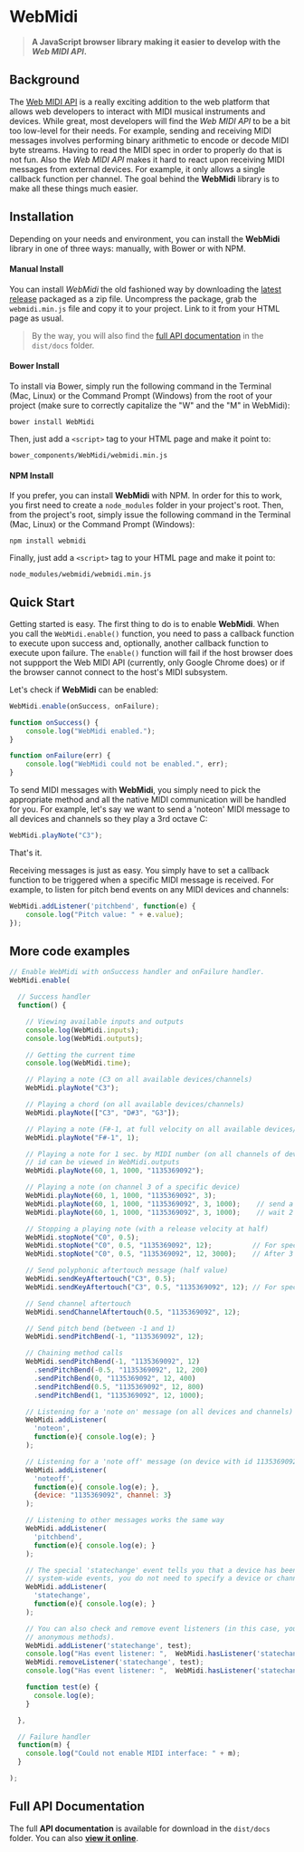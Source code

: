 # WebMidi
>**A JavaScript browser library making it easier to develop with the *Web MIDI API*.**

## Background

The [Web MIDI API](https://webaudio.github.io/web-midi-api/) is a really exciting addition
to the web platform that allows web developers to interact with MIDI musical instruments 
and devices. While great, most developers will find the *Web MIDI API* to be a bit too 
low-level for their needs. For example, sending and receiving MIDI messages involves 
performing binary arithmetic to encode or decode MIDI byte streams. Having to read the 
MIDI spec in order to properly do that is not fun. Also the *Web MIDI API* makes it hard 
to react upon receiving MIDI messages from external devices. For example, it only allows a 
single callback function per channel. The goal behind the **WebMidi** library is to make
all these things much easier.

## Installation

Depending on your needs and environment, you can install the **WebMidi** library in one of 
three ways: manually, with Bower or with NPM.

#### Manual Install

You can install *WebMidi* the old fashioned way by downloading the
[latest release](https://github.com/cotejp/webmidi/releases) packaged as a zip file.
Uncompress the package, grab the `webmidi.min.js` file and copy it to your project. Link 
to it from your HTML page as usual. 

>By the way, you will also find the 
[full API documentation](http://cotejp.github.io/webmidi/classes/WebMidi.html) in the 
`dist/docs` folder.

#### Bower Install

To install via Bower, simply run the following command in the Terminal (Mac, Linux) or the 
Command Prompt (Windows) from the root of your project (make sure to correctly capitalize 
the "W" and the "M" in WebMidi):

    bower install WebMidi

Then, just add a `<script>` tag to your HTML page and make it point to:

    bower_components/WebMidi/webmidi.min.js

#### NPM Install

If you prefer, you can install **WebMidi** with NPM. In order for this to work, you first
need to create a `node_modules` folder in your project's root. Then, from the project's
root, simply issue the following command in the Terminal (Mac, Linux) or the Command 
Prompt (Windows):

    npm install webmidi
    
Finally, just add a `<script>` tag to your HTML page and make it point to:

    node_modules/webmidi/webmidi.min.js

## Quick Start

Getting started is easy. The first thing to do is to enable **WebMidi**. When you call the
`WebMidi.enable()` function, you need to pass a callback function to execute upon success
and, optionally, another callback function to execute upon failure. The `enable()` 
function will fail if the host browser does not suppport the Web MIDI API (currently, only 
Google Chrome does) or if the browser cannot connect to the host's MIDI subsystem.

Let's check if **WebMidi** can be enabled: 

```javascript
WebMidi.enable(onSuccess, onFailure);

function onSuccess() {
    console.log("WebMidi enabled.");
}

function onFailure(err) {
    console.log("WebMidi could not be enabled.", err);
}
```

To send MIDI messages with **WebMidi**, you simply need to pick the appropriate method and all
the native MIDI communication will be handled for you. For example, let's say we want to
send a 'noteon' MIDI message to all devices and channels so they play a 3rd octave C:

```javascript
WebMidi.playNote("C3");
```

That's it.

Receiving messages is just as easy. You simply have to set a callback function to be
triggered when a specific MIDI message is received. For example, to listen for pitch bend
events on any MIDI devices and channels:

```javascript
WebMidi.addListener('pitchbend', function(e) {
    console.log("Pitch value: " + e.value);
});
```

## More code examples

```javascript
// Enable WebMidi with onSuccess handler and onFailure handler.
WebMidi.enable(

  // Success handler
  function() {

    // Viewing available inputs and outputs
    console.log(WebMidi.inputs);
    console.log(WebMidi.outputs);

    // Getting the current time
    console.log(WebMidi.time);

    // Playing a note (C3 on all available devices/channels)
    WebMidi.playNote("C3");

    // Playing a chord (on all available devices/channels)
    WebMidi.playNote(["C3", "D#3", "G3"]);

    // Playing a note (F#-1, at full velocity on all available devices/channels)
    WebMidi.playNote("F#-1", 1);

    // Playing a note for 1 sec. by MIDI number (on all channels of device with id 1135369092). The
    // id can be viewed in WebMidi.outputs
    WebMidi.playNote(60, 1, 1000, "1135369092");

    // Playing a note (on channel 3 of a specific device)
    WebMidi.playNote(60, 1, 1000, "1135369092", 3);
    WebMidi.playNote(60, 1, 1000, "1135369092", 3, 1000);    // send a noteoff after 1 sec.
    WebMidi.playNote(60, 1, 1000, "1135369092", 3, 1000);    // wait 2 sec. before playing

    // Stopping a playing note (with a release velocity at half)
    WebMidi.stopNote("C0", 0.5);
    WebMidi.stopNote("C0", 0.5, "1135369092", 12);          // For specific device and channel
    WebMidi.stopNote("C0", 0.5, "1135369092", 12, 3000);    // After 3 sec. delay

    // Send polyphonic aftertouch message (half value)
    WebMidi.sendKeyAftertouch("C3", 0.5);
    WebMidi.sendKeyAftertouch("C3", 0.5, "1135369092", 12); // For specific device and channel

    // Send channel aftertouch
    WebMidi.sendChannelAftertouch(0.5, "1135369092", 12);

    // Send pitch bend (between -1 and 1)
    WebMidi.sendPitchBend(-1, "1135369092", 12);

    // Chaining method calls
    WebMidi.sendPitchBend(-1, "1135369092", 12)
      .sendPitchBend(-0.5, "1135369092", 12, 200)
      .sendPitchBend(0, "1135369092", 12, 400)
      .sendPitchBend(0.5, "1135369092", 12, 800)
      .sendPitchBend(1, "1135369092", 12, 1000);

    // Listening for a 'note on' message (on all devices and channels)
    WebMidi.addListener(
      'noteon',
      function(e){ console.log(e); }
    );

    // Listening for a 'note off' message (on device with id 1135369092 and channel 3)
    WebMidi.addListener(
      'noteoff',
      function(e){ console.log(e); },
      {device: "1135369092", channel: 3}
    );

    // Listening to other messages works the same way
    WebMidi.addListener(
      'pitchbend',
      function(e){ console.log(e); }
    );

    // The special 'statechange' event tells you that a device has been plugged or unplugged. For
    // system-wide events, you do not need to specify a device or channel.
    WebMidi.addListener(
      'statechange',
      function(e){ console.log(e); }
    );

    // You can also check and remove event listeners (in this case, you shouldn't use
    // anonymous methods).
    WebMidi.addListener('statechange', test);
    console.log("Has event listener: ",  WebMidi.hasListener('statechange', test) );
    WebMidi.removeListener('statechange', test);
    console.log("Has event listener: ",  WebMidi.hasListener('statechange', test) );

    function test(e) {
      console.log(e);
    }

  },

  // Failure handler
  function(m) {
    console.log("Could not enable MIDI interface: " + m);
  }

);
```

## Full API Documentation

The full **API documentation** is available for download in the `dist/docs` folder. You can also 
**[view it online](http://cotejp.github.io/webmidi/classes/WebMidi.html)**.
